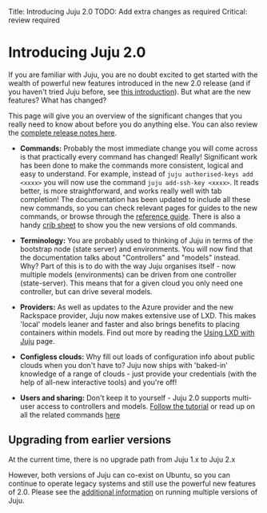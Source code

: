 Title: Introducing Juju 2.0
TODO:  Add extra changes as required
       Critical: review required

# Introducing Juju 2.0

If you are familiar with Juju, you are no doubt excited to get started with the
wealth of powerful new features introduced in the new 2.0 release (and if you 
haven't tried Juju before, see [this introduction][aboutjuju]). But 
what are the new features? What has changed? 

This page will give you an overview of the significant changes that you really
need to know about before you do anything else.
You can also review the [complete release notes here][releasenotes].

 - **Commands:** Probably the most immediate change you will come across is that
practically every command has changed! Really! Significant work has been done to
make the commands more consistent, logical and easy to understand. For example, 
instead of `juju authorised-keys add <xxxx>` you will now use the command
`juju add-ssh-key <xxxx>`.
It reads better, is more straightforward, and 
works really well with tab completion! The documentation has been updated to
include all these new commands, so you can check relevant pages for guides to
the new commands, or browse through the [reference guide][referenceguide].
There is also a handy [crib sheet][commandchanges] to show you the new
versions of old commands.

 - **Terminology:** You are probably used to thinking of Juju in terms of the 
bootstrap node (state server) and environments. You will now find that the 
documentation talks about "Controllers" and "models" instead. Why? Part of this
is to do with the way Juju organises itself - now multiple models (environments)
can be driven from one controller (state-server). This means that for a given
cloud you only need one controller, but can drive several models.

 - **Providers:** As well as updates to the Azure provider and 
the new Rackspace provider, Juju now makes extensive use of LXD. This makes 'local' 
models leaner and faster and also brings benefits to placing containers within 
models. Find out more by reading the [Using LXD with Juju][clouds-lxd] page.

 - **Configless clouds:** Why fill out loads of configuration info about
public clouds when you don't have to? Juju now ships with 'baked-in' 
knowledge of a range of clouds - just provide your credentials (with the help
of all-new interactive tools) and you're off!

 - **Users and sharing:** Don't keep it to yourself - Juju 2.0 supports 
multi-user access to controllers and models. [Follow the tutorial][users] or
read up on all the related commands [here][user-guide]
 
## Upgrading from earlier versions

At the current time, there is no upgrade path from Juju 1.x to Juju 2.x

However, both versions of Juju can co-exist on Ubuntu, so you can continue 
to operate legacy systems and still use the powerful new features of 2.0.
Please see the [additional information][coexist] on running multiple versions 
of Juju.


<!-- LINKS -->

[clouds-lxd]: ./clouds-lxd.md
[users]: ./tut-users.md
[aboutjuju]: ./about-juju.md
[user-guide]: ./users.md
[coexist]: ./juju-coexist.md
[releasenotes]: ./reference-release-notes.md
[referenceguide]: ./commands.md
[commandchanges]: ./command-changes.html
